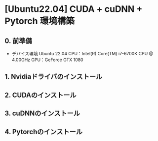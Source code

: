 # [Ubuntu22.04] CUDA + cuDNN + Pytorch 環境構築

## 0. 前準備
- デバイス環境
Ubuntu 22.04
CPU：Intel(R) Core(TM) i7-6700K CPU @ 4.00GHz
GPU：GeForce GTX 1080

## 1. Nvidiaドライバのインストール

## 2. CUDAのインストール

## 3. cuDNNのインストール

## 4. Pytorchのインストール
